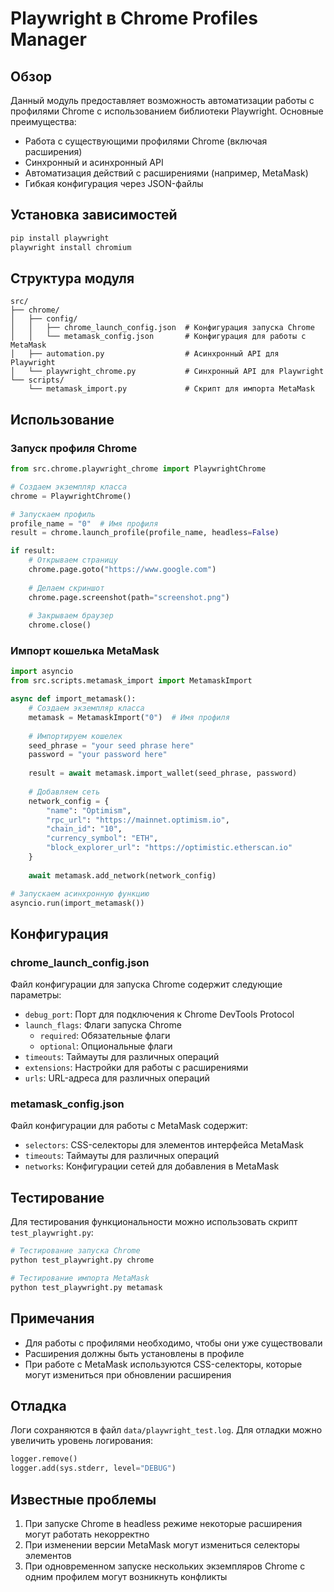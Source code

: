 # Playwright в Chrome Profiles Manager

## Обзор

Данный модуль предоставляет возможность автоматизации работы с профилями Chrome с использованием библиотеки Playwright. Основные преимущества:

- Работа с существующими профилями Chrome (включая расширения)
- Синхронный и асинхронный API
- Автоматизация действий с расширениями (например, MetaMask)
- Гибкая конфигурация через JSON-файлы

## Установка зависимостей

```bash
pip install playwright
playwright install chromium
```

## Структура модуля

```
src/
├── chrome/
│   ├── config/
│   │   ├── chrome_launch_config.json  # Конфигурация запуска Chrome
│   │   └── metamask_config.json       # Конфигурация для работы с MetaMask
│   ├── automation.py                  # Асинхронный API для Playwright
│   └── playwright_chrome.py           # Синхронный API для Playwright
└── scripts/
    └── metamask_import.py             # Скрипт для импорта MetaMask
```

## Использование

### Запуск профиля Chrome

```python
from src.chrome.playwright_chrome import PlaywrightChrome

# Создаем экземпляр класса
chrome = PlaywrightChrome()

# Запускаем профиль
profile_name = "0"  # Имя профиля
result = chrome.launch_profile(profile_name, headless=False)

if result:
    # Открываем страницу
    chrome.page.goto("https://www.google.com")
    
    # Делаем скриншот
    chrome.page.screenshot(path="screenshot.png")
    
    # Закрываем браузер
    chrome.close()
```

### Импорт кошелька MetaMask

```python
import asyncio
from src.scripts.metamask_import import MetamaskImport

async def import_metamask():
    # Создаем экземпляр класса
    metamask = MetamaskImport("0")  # Имя профиля
    
    # Импортируем кошелек
    seed_phrase = "your seed phrase here"
    password = "your password here"
    
    result = await metamask.import_wallet(seed_phrase, password)
    
    # Добавляем сеть
    network_config = {
        "name": "Optimism",
        "rpc_url": "https://mainnet.optimism.io",
        "chain_id": "10",
        "currency_symbol": "ETH",
        "block_explorer_url": "https://optimistic.etherscan.io"
    }
    
    await metamask.add_network(network_config)

# Запускаем асинхронную функцию
asyncio.run(import_metamask())
```

## Конфигурация

### chrome_launch_config.json

Файл конфигурации для запуска Chrome содержит следующие параметры:

- `debug_port`: Порт для подключения к Chrome DevTools Protocol
- `launch_flags`: Флаги запуска Chrome
  - `required`: Обязательные флаги
  - `optional`: Опциональные флаги
- `timeouts`: Таймауты для различных операций
- `extensions`: Настройки для работы с расширениями
- `urls`: URL-адреса для различных операций

### metamask_config.json

Файл конфигурации для работы с MetaMask содержит:

- `selectors`: CSS-селекторы для элементов интерфейса MetaMask
- `timeouts`: Таймауты для различных операций
- `networks`: Конфигурации сетей для добавления в MetaMask

## Тестирование

Для тестирования функциональности можно использовать скрипт `test_playwright.py`:

```bash
# Тестирование запуска Chrome
python test_playwright.py chrome

# Тестирование импорта MetaMask
python test_playwright.py metamask
```

## Примечания

- Для работы с профилями необходимо, чтобы они уже существовали
- Расширения должны быть установлены в профиле
- При работе с MetaMask используются CSS-селекторы, которые могут измениться при обновлении расширения

## Отладка

Логи сохраняются в файл `data/playwright_test.log`. Для отладки можно увеличить уровень логирования:

```python
logger.remove()
logger.add(sys.stderr, level="DEBUG")
```

## Известные проблемы

1. При запуске Chrome в headless режиме некоторые расширения могут работать некорректно
2. При изменении версии MetaMask могут измениться селекторы элементов
3. При одновременном запуске нескольких экземпляров Chrome с одним профилем могут возникнуть конфликты 